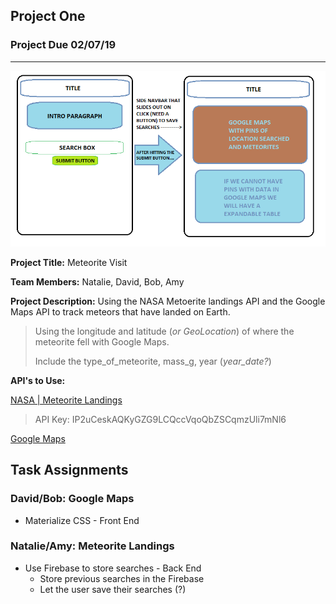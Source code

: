 ## Project One
### Project Due 02/07/19

----

![Web Deisgn](./assets/web_layout_sketch.png)

**Project Title:** Meteorite Visit

**Team Members:** Natalie, David, Bob, Amy

**Project Description:** Using the NASA Metoerite landings API and the Google Maps API to track meteors that have landed on Earth.

> Using the longitude and latitude (_or GeoLocation_) of where the meteorite fell with Google Maps.
>
> Include the type_of_meteorite, mass_g, year (*year_date?*)

**API's to Use:**

[NASA | Meteorite Landings](https://data.nasa.gov/Space-Science/Meteorite-Landings/gh4g-9sfh)
>API Key: IP2uCeskAQKyGZG9LCQccVqoQbZSCqmzUli7mNl6

[Google Maps](https://developers.google.com/maps/documentation/)

## Task Assignments

### David/Bob: Google Maps
* Materialize CSS - Front End

### Natalie/Amy: Meteorite Landings
* Use Firebase to store searches - Back End
    * Store previous searches in the Firebase
    * Let the user save their searches (?)
